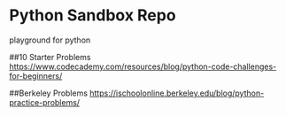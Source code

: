 # Python Sandbox Repo
playground for python

##10 Starter Problems
https://www.codecademy.com/resources/blog/python-code-challenges-for-beginners/

##Berkeley Problems
https://ischoolonline.berkeley.edu/blog/python-practice-problems/
